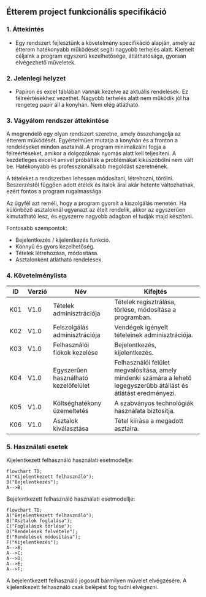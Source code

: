 ## Étterem project funkcionális specifikáció

### 1. Áttekintés
- Egy rendszert fejlesztünk a követelmény specifikáció alapján, amely az étterem hatékonyabb működését segíti nagyobb terhelés alatt. Kiemelt céljaink a program egyszerű kezelhetősége, átláthatósága, gyorsan elvégezhető műveletek.

### 2. Jelenlegi helyzet
- Papíron és excel táblában vannak kezelve az aktuális rendelések. Ez félreértésekhez vezethet. Nagyobb terhelés alatt nem működik jól ha rengeteg papír áll a konyhán. Nem elég átlátható.

### 3. Vágyálom rendszer áttekintése
A megrendelő egy olyan rendszert szeretne, amely összehangolja az étterem működését. Egyértelműen mutatja a konyhán és a fronton a rendeléseket minden asztalnál. A program minimalizálni fogja a félreértéseket, amikor a dolgozóknak nyomás alatt kell teljesíteni. A kezdetleges excel-t amivel próbálták a problémákat kiküszöbölni nem vált be. Hatékonyabb és professzionálisabb megoldást szeretnének.

A tételeket a rendszerben lehessen módosítani, létrehozni, törölni. Beszerzéstől függően adott ételek és italok árai akár hetente változhatnak, ezért fontos a program rugalmassága.

Az ügyfél azt reméli, hogy a program gyorsít a kiszolgálás menetén. Ha különböző asztaloknál ugyanazt az ételt rendelik, akkor az egyszerűen kimutatható lesz, és egyszerre nagyobb adagban el tudják majd készíteni.
  
  Fontosabb szempontok:
  - Bejelentkezés / kijelentkezés funkció.
  - Könnyű és gyors kezelhetőség.
  - Tételek létrehozása, módosítása.
  - Asztalonként átlátható rendelések.
   
### 4. Követelménylista 

ID|Verzió|Név|Kifejtés
--|------|---|--------
K01|V1.0|Tételek adminisztrációja|Tételek regisztrálása, törlése, módosítása a programban.
K02|V1.0|Felszolgálás adminisztrációja|Vendégek igényelt tételeinek adminisztrációja.
K03|V1.0|Felhasználói fiókok kezelése|Bejelentkezés, kijelentkezés.
K04|V1.0|Egyszerűen használható kezelőfelület|Felhasználói felület megvalósítása, amely mindenki számára a lehető legegyszerűbb átállást és átlátást eredményezi.
K05|V1.0|Költséghatékony üzemeltetés|A szabványos technológiák használata biztosítja.
K06|V1.0|Asztalok kiválasztása|Tétel kiírása a megadott asztalra.

### 5. Használati esetek
Kijelentkezett felhasználó használati esetmodellje:
```mermaid
flowchart TD;
A("Kijelentkezett felhasználó");
B("Bejelentkezés");
A-->B;
```

Bejelentkezett felhasználó használati esetmodellje:
```mermaid
flowchart TD;
A("Bejelentkezett felhasználó");
B("Asztalok foglalása");
C("Foglalások törlése");
D("Rendelések felvétele");
E("Rendelések módosítása");
F("Kijelentkezés");
A-->B;
A-->C;
A-->D;
A-->E;
A-->F;
```
A bejelentkezett felhasználó jogosult bármilyen művelet elvégzésére.
A kijelentkezett felhasználó csak belépést fog tudni elvégezni.



